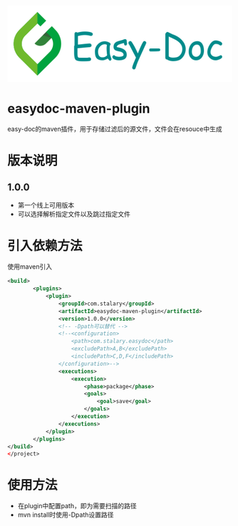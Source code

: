 ![logo](logo.png)
# easydoc-maven-plugin
easy-doc的maven插件，用于存储过滤后的源文件，文件会在resouce中生成

# 版本说明
## 1.0.0
- 第一个线上可用版本
- 可以选择解析指定文件以及跳过指定文件

# 引入依赖方法
使用maven引入
```xml
<build>
        <plugins>
            <plugin>
                <groupId>com.stalary</groupId>
                <artifactId>easydoc-maven-plugin</artifactId>
                <version>1.0.0</version>
                <!-- -Dpath可以替代 -->
                <!--<configuration>
                    <path>com.stalary.easydoc</path>
                    <excludePath>A,B</excludePath>
                    <includePath>C,D,F</includePath>
                </configuration>-->
                <executions>
                    <execution>
                        <phase>package</phase>
                        <goals>
                            <goal>save</goal>
                        </goals>
                    </execution>
                </executions>
            </plugin>
        </plugins>
</build>
</project>
```

# 使用方法
- 在plugin中配置path，即为需要扫描的路径
- mvn install时使用-Dpath设置路径



